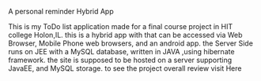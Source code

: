 A personal reminder Hybrid App

This is my ToDo list application made for a final course project in HIT college Holon,IL. this is a hybrid app with that can be accessed via Web Browser, Mobile Phone web browsers, and an android app. the Server Side runs on JEE with a MySQL database, written in JAVA ,using hibernate framework. the site is supposed to be hosted on a server supporting JavaEE, and MySQL storage. to see the project overall review visit Here